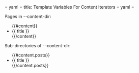 = yaml =
title: Template Variables For Content Iterators
= yaml =

Pages in --content-dir:

<ul class="content-list">
  {{#content}}
  <li>{{ title }}</li>
  {{/content}}
</ul>

Sub-directories of --content-dir:

<ul class="posts-list">
  {{#content.posts}}
  <li>{{ title }}</li>
  {{/content.posts}}
</ul>
